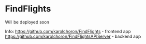 # FindFlights

Will be deployed soon

Info:
https://github.com/karolchoron/FindFlights - frontend app
https://github.com/karolchoron/FindFlightsAPIServer - backend app 
